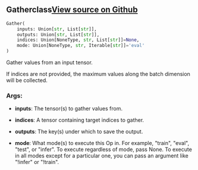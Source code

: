 ## Gather<span class="tag">class</span><a class="sourcelink" href=https://github.com/fastestimator/fastestimator/blob/r1.2/fastestimator/op/tensorop/gather.py/#L30-L72>View source on Github</a>
```python
Gather(
	inputs: Union[str, List[str]],
	outputs: Union[str, List[str]],
	indices: Union[NoneType, str, List[str]]=None,
	mode: Union[NoneType, str, Iterable[str]]='eval'
)
```
Gather values from an input tensor.

If indices are not provided, the maximum values along the batch dimension will be collected.


<h3>Args:</h3>


* **inputs**: The tensor(s) to gather values from.

* **indices**: A tensor containing target indices to gather.

* **outputs**: The key(s) under which to save the output.

* **mode**: What mode(s) to execute this Op in. For example, "train", "eval", "test", or "infer". To execute regardless of mode, pass None. To execute in all modes except for a particular one, you can pass an argument like "!infer" or "!train".

